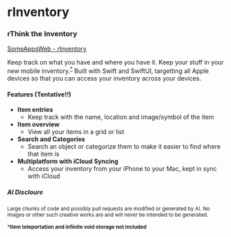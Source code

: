 # rInventory
### rThink the Inventory
[SomeAppsWeb - rInventory](https://somebud0180.github.io/SomeAppsWeb/rinventory.html)

Keep track on what you have and where you have it. Keep your stuff in your new mobile inventory.<sup>[*](#footnote1)</sup> Built with Swift and SwiftUI, targetting all Apple devices so that you can access your inventory across your devices.

#### Features (Tentative!!)
- **Item entries**
  -  Keep track with the name, location and image/symbol of the item
- **Item overview**
  -  View all your items in a grid or list
- **Search and Categories**
  -  Search an object or categorize them to make it easier to find where that item is
- **Multiplatform with iCloud Syncing**
  -   Access your inventory from your iPhone to your Mac, kept in sync with iCloud


##### AI Discloure 
<sup>Large chunks of code and possibly pull requests are modified or generated by AI. No images or other such creative works are and will never be intended to be generated.</sup>

<a name="footnote1"></a>
<sup>***Item teleportation and infinite void storage not included**</sup>
